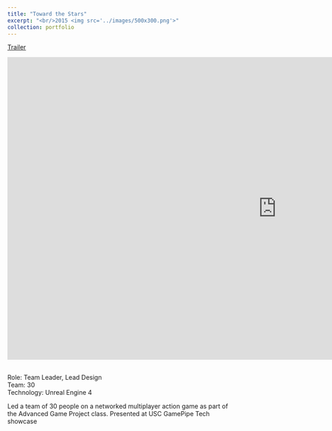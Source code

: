 ```yaml
---
title: "Toward the Stars"
excerpt: "<br/>2015 <img src='../images/500x300.png'>"
collection: portfolio
---
```


[Trailer](https://youtu.be/xTYO4FJvQT0)

<iframe width="1212" height="682" src="https://www.youtube.com/embed/xTYO4FJvQT0" title="Toward the Stars Spring 2015 Trailer" frameborder="0" allow="accelerometer; autoplay; clipboard-write; encrypted-media; gyroscope; picture-in-picture; web-share" referrerpolicy="strict-origin-when-cross-origin" allowfullscreen></iframe>

<br>Role: Team Leader, Lead Design
<br>Team: 30 
<br>Technology: Unreal Engine 4

Led a team of 30 people on a networked multiplayer action game as part of the Advanced Game Project class.
Presented at USC GamePipe Tech showcase
